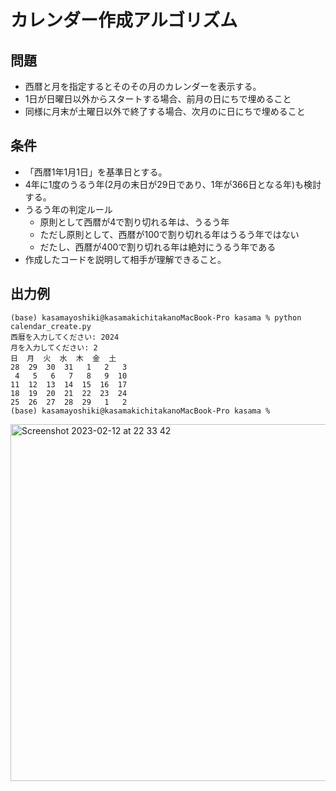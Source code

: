 # カレンダー作成アルゴリズム

## 問題

- 西暦と月を指定するとそのその月のカレンダーを表示する。
- 1日が日曜日以外からスタートする場合、前月の日にちで埋めること
- 同様に月末が土曜日以外で終了する場合、次月のに日にちで埋めること

## 条件

- 「西暦1年1月1日」を基準日とする。		
- 4年に1度のうるう年(2月の末日が29日であり、1年が366日となる年)も検討する。		
- うるう年の判定ルール
    - 原則として西暦が4で割り切れる年は、うるう年	
	- ただし原則として、西暦が100で割り切れる年はうるう年ではない	
    - だたし、西暦が400で割り切れる年は絶対にうるう年である	
- 作成したコードを説明して相手が理解できること。

## 出力例


```
(base) kasamayoshiki@kasamakichitakanoMacBook-Pro kasama % python calendar_create.py
西暦を入力してください: 2024
月を入力してください: 2
日  月  火  水  木  金  土
28  29  30  31   1   2   3  
 4   5   6   7   8   9  10  
11  12  13  14  15  16  17  
18  19  20  21  22  23  24  
25  26  27  28  29   1   2  
(base) kasamayoshiki@kasamakichitakanoMacBook-Pro kasama % 
```

<img width="571" alt="Screenshot 2023-02-12 at 22 33 42" src="https://user-images.githubusercontent.com/61643054/219990570-d107a217-b8b1-4e4a-9a2a-4d5574cc42a6.png">


